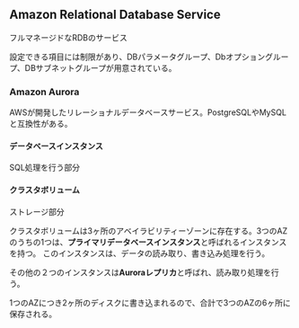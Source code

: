 ## Amazon Relational Database Service

フルマネージドなRDBのサービス

設定できる項目には制限があり、DBパラメータグループ、Dbオプショングループ、DBサブネットグループが用意されている。




### Amazon Aurora

AWSが開発したリレーショナルデータベースサービス。PostgreSQLやMySQLと互換性がある。

#### データベースインスタンス

SQL処理を行う部分

#### クラスタボリューム

ストレージ部分

クラスタボリュームは3ヶ所のアベイラビリティーゾーンに存在する。3つのAZのうちの1つは、<b>プライマリデータベースインスタンス</b>と呼ばれるインスタンスを持つ。
このインスタンスは、データの読み取り、書き込み処理を行う。

その他の２つのインスタンスは<b>Auroraレプリカ</b>と呼ばれ、読み取り処理を行う。

1つのAZにつき2ヶ所のディスクに書き込まれるので、合計で3つのAZの6ヶ所に保存される。

